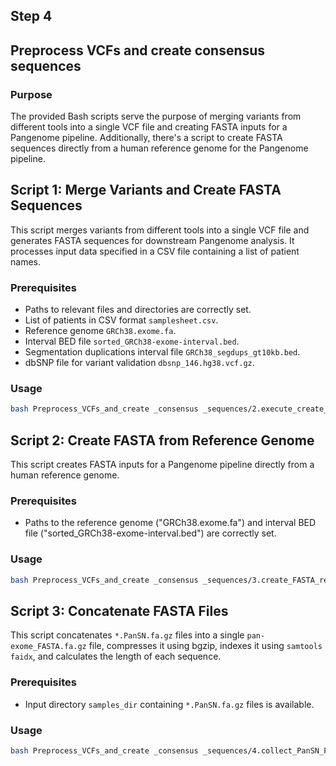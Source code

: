 ## Step 4

## Preprocess VCFs and create consensus sequences

### Purpose
The provided Bash scripts serve the purpose of merging variants from different tools into a single VCF file and creating FASTA inputs for a Pangenome pipeline. Additionally, there's a script to create FASTA sequences directly from a human reference genome for the Pangenome pipeline.

## Script 1: Merge Variants and Create FASTA Sequences

This script merges variants from different tools into a single VCF file and generates FASTA sequences for downstream Pangenome analysis. It processes input data specified in a CSV file containing a list of patient names.

### Prerequisites

- Paths to relevant files and directories are correctly set.
- List of patients in CSV format `samplesheet.csv`.
- Reference genome `GRCh38.exome.fa`.
- Interval BED file `sorted_GRCh38-exome-interval.bed`.
- Segmentation duplications interval file `GRCh38_segdups_gt10kb.bed`.
- dbSNP file for variant validation `dbsnp_146.hg38.vcf.gz`.

### Usage

```bash
bash Preprocess_VCFs_and_create _consensus _sequences/2.execute_create_FASTA_samples.sh
```

## Script 2: Create FASTA from Reference Genome
This script creates FASTA inputs for a Pangenome pipeline directly from a human reference genome.

### Prerequisites
- Paths to the reference genome ("GRCh38.exome.fa") and interval BED file ("sorted_GRCh38-exome-interval.bed") are correctly set.

### Usage
```bash
bash Preprocess_VCFs_and_create _consensus _sequences/3.create_FASTA_references.sh
```

## Script 3: Concatenate FASTA Files
This script concatenates `*.PanSN.fa.gz` files into a single `pan-exome_FASTA.fa.gz` file, compresses it using bgzip, indexes it using `samtools faidx`, and calculates the length of each sequence.

### Prerequisites
- Input directory `samples_dir` containing `*.PanSN.fa.gz` files is available.

### Usage
```bash
bash Preprocess_VCFs_and_create _consensus _sequences/4.collect_PanSN_FASTAs.sh
```
